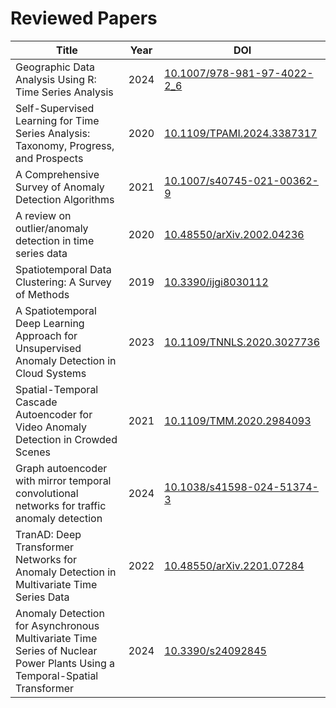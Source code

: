 # Reviewed Papers

| Title | Year | DOI |
|-------------|----------|----------|
| Geographic Data Analysis Using R: Time Series Analysis | 2024 | [10.1007/978-981-97-4022-2_6](https://doi.org/10.1007/978-981-97-4022-2_6) |
| Self-Supervised Learning for Time Series Analysis: Taxonomy, Progress, and Prospects | 2020 | [10.1109/TPAMI.2024.3387317](https://doi.org/10.1109/TPAMI.2024.3387317) |
| A Comprehensive Survey of Anomaly Detection Algorithms | 2021 | [10.1007/s40745-021-00362-9](https://doi.org/10.1007/s40745-021-00362-9) |
| A review on outlier/anomaly detection in time series data | 2020 | [10.48550/arXiv.2002.04236](https://doi.org/10.48550/arXiv.2002.04236) |
| Spatiotemporal Data Clustering: A Survey of Methods | 2019 | [10.3390/ijgi8030112](https://doi.org/10.3390/ijgi8030112) |
| A Spatiotemporal Deep Learning Approach for Unsupervised Anomaly Detection in Cloud Systems | 2023 | [10.1109/TNNLS.2020.3027736](https://doi.org/10.1109/TNNLS.2020.3027736) |
| Spatial-Temporal Cascade Autoencoder for Video Anomaly Detection in Crowded Scenes | 2021 | [10.1109/TMM.2020.2984093](https://doi.org/10.1109/TMM.2020.2984093) |
| Graph autoencoder with mirror temporal convolutional networks for traffic anomaly detection | 2024 | [10.1038/s41598-024-51374-3](https://doi.org/10.1038/s41598-024-51374-3) |
| TranAD: Deep Transformer Networks for Anomaly Detection in Multivariate Time Series Data | 2022 | [10.48550/arXiv.2201.07284](https://doi.org/10.48550/arXiv.2201.07284) |
| Anomaly Detection for Asynchronous Multivariate Time Series of Nuclear Power Plants Using a Temporal-Spatial Transformer | 2024 | [10.3390/s24092845](https://doi.org/10.3390/s24092845) |
